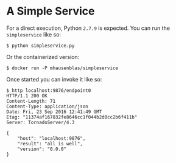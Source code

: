 # A Simple Service

For a direct execution, Python `2.7.9` is expected. You can run the `simpleservice` like so:

    $ python simpleservice.py

Or the containerized version:

    $ docker run -P mhausenblas/simpleservice

Once started you can invoke it like so:

    $ http localhost:9876/endpoint0
    HTTP/1.1 200 OK
    Content-Length: 71
    Content-Type: application/json
    Date: Fri, 23 Sep 2016 12:41:49 GMT
    Etag: "11374af167832fe8646cc1f044b2d0cc2b6f411b"
    Server: TornadoServer/4.3

    {
        "host": "localhost:9876",
        "result": "all is well",
        "version": "0.0.0"
    }